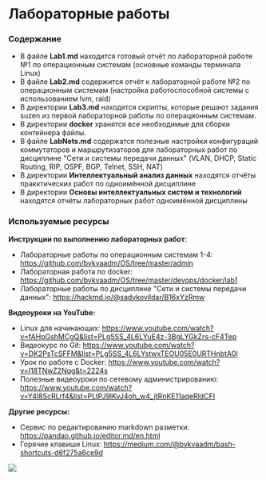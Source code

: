 # Лабораторные работы
### Содержание
- В файле **Lab1.md** находится готовый отчёт по лабораторной работе №1 по операционным системам (основные команды терминала Linux)
- В файле **Lab2.md** содержится отчёт к лабораторной работе №2 по операционным системам (настройка работоспособной системы с использованием lvm, raid)
- В директории **Lab3.md** находятся скрипты, которые решают задания suzen из первой лабораторной работы по операционным системам.
- В директории **docker** хранятся все необходимые для сборки контейнера файлы.
- В файле **LabNets.md** содержатся полезные настройки конфигураций коммутаторов и маршрутизаторов для лабораторных работ по дисциплине "Сети и системы передачи данных" (VLAN, DHCP, Static Routing, RIP, OSPF, BGP, Telnet, SSH, NAT)
- В директории **Интеллектуальный анализ данных** находятся отчёты пракктических работ по одноимённой дисциплине
- В директории **Основы интеллектуальных систем и технологий** находятся отчёты лабораторных работ одноимённой дисциплины

### Используемые ресурсы
**Инструкции по выполнению лабораторных работ:**
- Лабораторные работы по операционным системам 1-4: https://github.com/bykvaadm/OS/tree/master/admin
- Лабораторная работа по docker: https://github.com/bykvaadm/OS/tree/master/devops/docker/lab1
- Лабораторные работы по дисциплине "Сети и системы передачи данных": https://hackmd.io/@sadykovildar/B16xYzRmw

**Видеоуроки на YouTube:**
- Linux для начинающих: https://www.youtube.com/watch?v=fAHpGshMCgQ&list=PLg5SS_4L6LYuE4z-3BgLYGkZrs-cF4Tep
- Видеокурс по Git: https://www.youtube.com/watch?v=DK2PsTcSFFM&list=PLg5SS_4L6LYstwxTEOU05E0URTHnbtA0l
- Урок по работе с Docker: https://www.youtube.com/watch?v=I18TNwZ2Nqg&t=2224s
- Полезные видеоуроки по сетевому администрированию: https://www.youtube.com/watch?v=Y4l8ScRLrf4&list=PLtPJ9lKvJ4oh_w4_jtRnKE11aqeRldCFI

**Другие ресурсы:**
- Сервис по редактированию markdown разметки: https://pandao.github.io/editor.md/en.html
- Горячие клавиши Linux: https://medium.com/@bykvaadm/bash-shortcuts-d6f275a6ce9d

![](https://github.com/Yan-Minotskiy/labOS/blob/master/screenshots/image.png)

